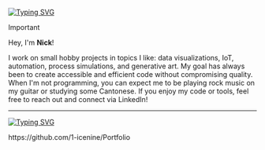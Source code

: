 [![Typing SVG](https://readme-typing-svg.demolab.com?font=IBM+Plex+Mono&weight=500&size=30&duration=6000&pause=1000&color=F7F7F7&width=435&lines=About+Me%3A)](https://git.io/typing-svg)

> [!IMPORTANT]
> Hey, I'm **Nick**!
>
> I work on small hobby projects in topics I like: data visualizations, IoT, automation, process simulations, and generative art. My goal has always been to create accessible and efficient code without compromising quality. When I'm not programming, you can expect me to be playing rock music on my guitar or studying some Cantonese.
> If you enjoy my code or tools, feel free to reach out and connect via LinkedIn!

---

[![Typing SVG](https://readme-typing-svg.demolab.com?font=IBM+Plex+Mono&weight=500&size=30&duration=6000&pause=1000&color=F7F7F7&width=435&lines=My+Portfolio%3A)](https://git.io/typing-svg)

<p> https://github.com/1-icenine/Portfolio </p>

